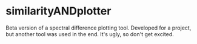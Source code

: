 # similarityANDplotter
Beta version of a spectral difference plotting tool.  Developed for a project, but another tool was used in the end.  It's ugly, so don't get excited.
